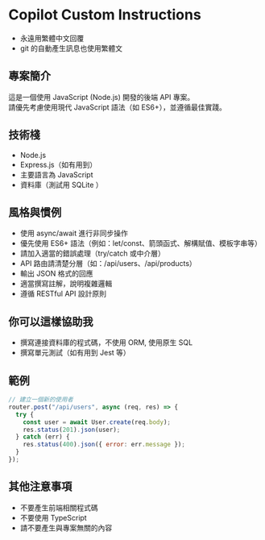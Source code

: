 # Copilot Custom Instructions

- 永遠用繁體中文回覆
- git 的自動產生訊息也使用繁體文

## 專案簡介

這是一個使用 JavaScript (Node.js) 開發的後端 API 專案。  
請優先考慮使用現代 JavaScript 語法（如 ES6+），並遵循最佳實踐。

## 技術棧

- Node.js
- Express.js（如有用到）
- 主要語言為 JavaScript
- 資料庫（測試用 SQLite ）

## 風格與慣例

- 使用 async/await 進行非同步操作
- 優先使用 ES6+ 語法（例如：let/const、箭頭函式、解構賦值、模板字串等）
- 請加入適當的錯誤處理（try/catch 或中介層）
- API 路由請清楚分層（如：/api/users、/api/products）
- 輸出 JSON 格式的回應
- 適當撰寫註解，說明複雜邏輯
- 遵循 RESTful API 設計原則

## 你可以這樣協助我

- 撰寫連接資料庫的程式碼，不使用 ORM, 使用原生 SQL
- 撰寫單元測試（如有用到 Jest 等）

## 範例

```js
// 建立一個新的使用者
router.post("/api/users", async (req, res) => {
  try {
    const user = await User.create(req.body);
    res.status(201).json(user);
  } catch (err) {
    res.status(400).json({ error: err.message });
  }
});
```

## 其他注意事項

- 不要產生前端相關程式碼
- 不要使用 TypeScript
- 請不要產生與專案無關的內容
